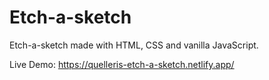 # Etch-a-sketch

Etch-a-sketch made with HTML, CSS and vanilla JavaScript.

Live Demo: https://quelleris-etch-a-sketch.netlify.app/
 

